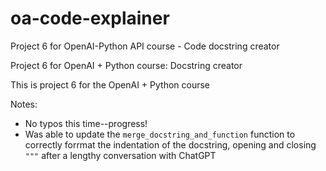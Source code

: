 # oa-code-explainer
Project 6 for OpenAI-Python API course - Code docstring creator

Project 6 for OpenAI + Python course: Docstring creator

This is project 6 for the OpenAI + Python course

Notes:

- No typos this time--progress!
- Was able to update the `merge_docstring_and_function` function to correctly forrmat the indentation of the docstring, opening and closing `"""` after a lengthy conversation with ChatGPT
